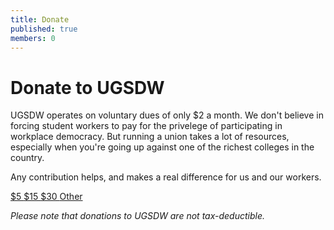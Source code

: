 ```yaml
---
title: Donate
published: true
members: 0
---
```


# Donate to UGSDW

UGSDW operates on voluntary dues of only $2 a month. We don't believe in
forcing student workers to pay for the privelege of participating in workplace
democracy. But running a union takes a lot of resources, especially when you're 
going up against one of the richest colleges in the country.

Any contribution helps, and makes a real difference for us and our workers.

<a href="https://www.paypal.com/cgi-bin/webscr?cmd=_donations&amount=5%2e00&business=ugsdw.org@gmail.com&item_name==supporting+workplace+democracy+at+Grinnell%21&currency_code=USD&return=https%3A%2F%2Fwww.ugsdw.org%2Fdonate%2Fthank-you%2F" class="button inline">
	$5
</a>
<a href="https://www.paypal.com/cgi-bin/webscr?cmd=_donations&amount=15%2e00&business=ugsdw.org@gmail.com&item_name=supporting+workplace+democracy+at+Grinnell%21&currency_code=USD&return=https%3A%2F%2Fwww.ugsdw.org%2Fdonate%2Fthank-you%2F" class="button inline">
	$15
</a>
<a href="https://www.paypal.com/cgi-bin/webscr?cmd=_donations&amount=30%2e00&business=ugsdw.org@gmail.com&item_name=supporting+workplace+democracy+at+Grinnell%21&currency_code=USD&return=https%3A%2F%2Fwww.ugsdw.org%2Fdonate%2Fthank-you%2F" class="button inline">
	$30
</a>
<a href="https://www.paypal.com/cgi-bin/webscr?cmd=_donations&business=ugsdw.org@gmail.com&item_name=supporting+workplace+democracy+at+Grinnell%21&currency_code=USD&return=https%3A%2F%2Fwww.ugsdw.org%2Fdonate%2Fthank-you%2F" class="button inline">
	Other
</a>

_Please note that donations to UGSDW are not tax-deductible._
